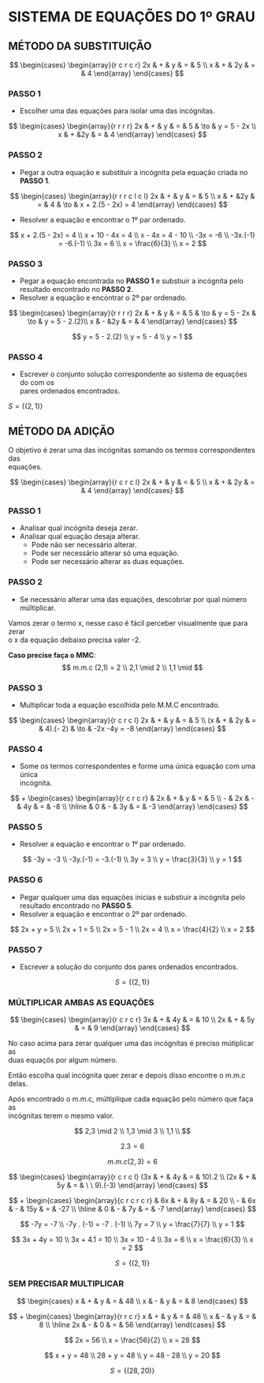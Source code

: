 # SISTEMA DE EQUAÇÕES DO 1º GRAU

## MÉTODO DA SUBSTITUIÇÃO

$$
\begin{cases}
    \begin{array}{r c r c r}
        2x & + & y & = & 5 \\
         x & + & 2y & = & 4
    \end{array}
\end{cases}
$$

### PASSO 1
* Escolher uma das equações para isolar uma das incógnitas.

$$
\begin{cases}
    \begin{array}{r r r r}
        2x & + & y & = & 5 & \to & y = 5 - 2x \\
         x & + &2y & = & 4
    \end{array}
\end{cases}
$$

### PASSO 2
* Pegar a outra equação e substituir a incógnita pela equação criada no \
**PASSO 1**.

$$
\begin{cases}
    \begin{array}{r r r c l c l}
        2x & + & y & = & 5 \\
         x & + &2y & = & 4 & \to & x + 2.(5 - 2x) = 4
    \end{array}
\end{cases}
$$

* Resolver a equação e encontrar o 1º par ordenado.

$$
x + 2.(5 - 2x) = 4 \\
x + 10 - 4x = 4 \\
x - 4x = 4 - 10 \\
-3x = -6 \\
-3x.(-1) = -6.(-1) \\
3x = 6 \\
x = \frac{6}{3} \\
x = 2
$$

### PASSO 3
* Pegar a equação encontrada no **PASSO 1** e substiuir a incógnita pelo \
resultado encontrado no **PASSO 2**.
* Resolver a equação e encontrar o 2º par ordenado.

$$
\begin{cases}
    \begin{array}{r r r r}
        2x & + & y & = & 5 & \to & y = 5 - 2x & \to & y = 5 - 2.(2)\\
         x & - &2y & = & 4
    \end{array}
\end{cases}
$$

$$
y = 5 - 2.(2) \\
y = 5 - 4 \\
y = 1
$$

### PASSO 4

* Escrever o conjunto solução correspondente ao sistema de equações do com os \
pares ordenados encontrados.

$S = \big\{(2, 1)\big\}$

## MÉTODO DA ADIÇÃO

O objetivo é zerar uma das incógnitas somando os termos correspondentes das \
equações.

$$
\begin{cases}
    \begin{array}{r c r c l}
        2x & + & y & = & 5 \\
         x & + & 2y & = & 4
    \end{array}
\end{cases}
$$

### PASSO 1

* Analisar qual incógnita deseja zerar.
* Analisar qual equação desaja alterar.
    * Pode não ser necessário alterar.
    * Pode ser necessário alterar só uma equação.
    * Pode ser necessário alterar as duas equações.

### PASSO 2

* Se necessário alterar uma das equações, descobriar por qual número \
múltiplicar.

Vamos zerar o termo x, nesse caso é fácil perceber visualmente que para zerar \
o x da equação debaixo precisa valer -2.

**Caso precise faça o MMC**: 
$$
m.m.c (2,1) = 2 \\
2,1 \mid 2 \\
1,1 \mid
$$

### PASSO 3

* Multiplicar toda a equação escolhida pelo M.M.C encontrado.

$$
\begin{cases}
    \begin{array}{r c r c l}
        2x & + & y & = & 5 \\
        (x & + & 2y & = & 4).(- 2) & \to & -2x -4y = -8
    \end{array}
\end{cases}
$$

### PASSO 4

* Some os termos correspondentes e forme uma única equação com uma única \
incógnita.

$$
+
\begin{cases}
    \begin{array}{r c r c r}
        & 2x & + & y & = & 5 \\
        - & 2x & - & 4y & = & -8 \\
        \hline
        & 0 & - & 3y & = & -3
    \end{array}
\end{cases}
$$

### PASSO 5

* Resolver a equação e encontrar o 1º par ordenado.

$$
-3y = -3 \\
-3y.(-1) = -3.(-1) \\
3y = 3 \\
y = \frac{3}{3} \\
y = 1
$$

### PASSO 6

* Pegar qualquer uma das equações inicias e substiuir a incógnita pelo \
resultado encontrado no **PASSO 5**.
* Resolver a equação e encontrar o 2º par ordenado.


$$
2x + y = 5 \\
2x + 1 = 5 \\
2x = 5 - 1 \\
2x = 4 \\
x = \frac{4}{2} \\
x = 2
$$

### PASSO 7
* Escrever a solução do conjunto dos pares ordenados encontrados.

$$S = \big\{(2, 1)\big\}$$

### MÚLTIPLICAR AMBAS AS EQUAÇÕES

$$
\begin{cases}
    \begin{array}{r c r c r}
        3x & + & 4y & = & 10 \\
        2x & + & 5y & = &  9
    \end{array}
\end{cases}
$$

No caso acima para zerar qualquer uma das incógnitas é preciso mútiplicar as \
duas equaçõs por algum número.

Então escolha qual incógnita quer zerar e depois disso encontre o m.m.c delas.

Após encontrado o m.m.c, múltiplique cada equação pelo número que faça as \
incógnitas terem o mesmo valor.

$$
2,3 \mid 2 \\
1,3 \mid 3 \\
1,1 \\
$$

$$
2.3 = 6
$$

$$m.m.c (2,3) = 6$$

$$
\begin{cases}
    \begin{array}{r c r c l}
        (3x & + & 4y & = & 10).2 \\
        (2x & + & 5y & = & \ \ 9).(-3)
    \end{array}
\end{cases}
$$

$$
+
\begin{cases}
    \begin{array}{c r c r c r}
        & 6x & + & 8y & = & 20 \\
        - & 6x & - & 15y & = & -27 \\
        \hline
        & 0 & - & 7y & = & -7
    \end{array}
\end{cases}
$$

$$
-7y = -7 \\
-7y . (-1) = -7 . (-1) \\
7y = 7 \\
y = \frac{7}{7} \\
y = 1
$$

$$
3x + 4y = 10 \\
3x + 4.1 = 10 \\
3x = 10 - 4 \\
3x = 6 \\
x = \frac{6}{3} \\
x = 2
$$

$$S = \big\{(2, 1)\big\}$$

### SEM PRECISAR MULTIPLICAR

$$
\begin{cases}
    x & + & y & = & 48 \\
    x & - & y & = & 8
\end{cases}
$$

$$
+
\begin{cases}
    \begin{array}{r r c r}
        x & + & y & = & 48 \\
        x & - & y & = & 8 \\
        \hline
        2x & - & 0 & = & 56
    \end{array}
\end{cases}
$$

$$
2x = 56 \\
x = \frac{56}{2} \\
x = 28
$$

$$
x + y = 48 \\
28 + y = 48 \\
y = 48 - 28 \\
y = 20
$$

$$S = \big\{(28, 20)\big\}$$
